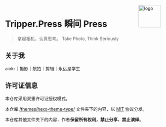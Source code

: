 <img src="https://imgur.lzmun.com/picgo/20200124123627.jpg" alt="logo" width="72" height="72" align="right" />

# Tripper.Press 瞬间 Press

> 拿起相机，认真思考。
> Take Photo, Think Seriously

## 关于我

aiokr｜摄影｜航拍｜剪辑｜永远是学生

## 许可证信息

本仓库采用双重许可证授权模式。

本仓库 [/themes/hexo-theme-type/](https://github.com/aiokr/iTypen-Hexo/tree/master/source) 文件夹下的内容，以 [MIT](https://choosealicense.com/licenses/mit/) 协议分发。

本仓库其他文件夹下的内容，作者**保留所有权利，禁止分享、禁止演绎**。
